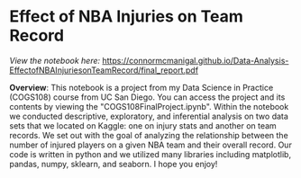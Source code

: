 # Effect of NBA Injuries on Team Record

*View the notebook here:* https://connormcmanigal.github.io/Data-Analysis-EffectofNBAInjuriesonTeamRecord/final_report.pdf

**Overview**: This notebook is a project from my Data Science in Practice (COGS108) course from UC San Diego. You can access the project and its contents by viewing the "COGS108FinalProject.ipynb". Within the notebook we conducted descriptive, exploratory, and inferential analysis on two data sets that we located on Kaggle: one on injury stats and another on team records. We set out with the goal of analyzing the relationship between the number of injured players on a given NBA team and their overall record. Our code is written in python and we utilized many libraries including matplotlib, pandas, numpy, sklearn, and seaborn. I hope you enjoy!
